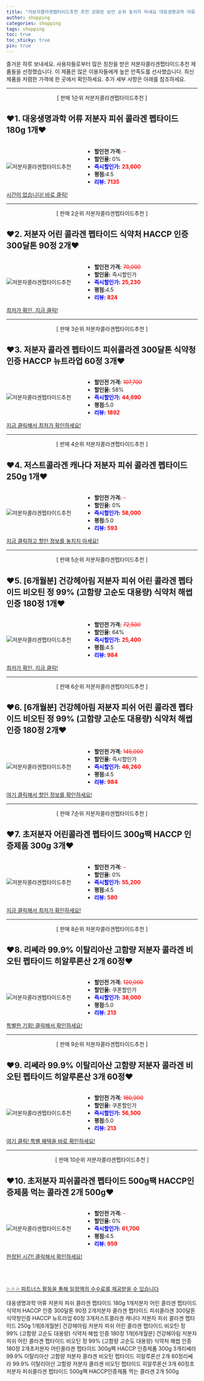```yaml
---
title: "저분자콜라겐펩타이드추천 추천 강화된 보안 순위 놓치지 마세요 대웅생명과학 어류 저분자 피쉬 콜라겐"
author: shopping
categories: shopping
tags: shopping
toc: true
toc_sticky: true
pin: true
---
```

즐거운 하루 보내세요. 사용자들로부터 많은 칭찬을 받은 저분자콜라겐펩타이드추천 제품들을 선정했습니다. 이 제품은 많은 이용자들에게 높은 만족도를 선사했습니다. 최신 제품을 저렴한 가격에 한 곳에서 확인하세요. 추가 세부 사항은 아래를 참조하세요.

---
<p class="toplist" style="margin: 0 auto; display: block; width: fit-content;">[ 판매 1순위 저분자콜라겐펩타이드추천 ]</p>

<h2><strong>❤️1. 대웅생명과학 어류 저분자 피쉬 콜라겐 펩타이드 180g 1개❤️</strong></h2>

<div style="display: flex; align-items: center;">
    <div style="flex: 0.4;">
        <img src="https://thumbnail7.coupangcdn.com/thumbnails/remote/230x230ex/image/retail/images/2020/02/14/17/8/fc9218d9-645a-4f59-8b03-ab3d4f511f9d.jpg" alt="저분자콜라겐펩타이드추천" style="max-width: 100%;">
    </div>
    <div style="flex: 0.6; margin-left: 10px;">
        <ul>
            <li><strong>할인전 가격:</strong> <del style="color: red;">-</del></li>
            <li><strong>할인율:</strong> 0%</li>
            <li><span style='color:blue'><strong>즉시할인가:</strong></span> <span style='color:red'><strong>23,600</strong></span></li>
            <li><strong>평점:</strong>4.5</li>
            <li><span style='color:blue'><strong>리뷰:</strong></span> <span style='color:red'><strong>7135</strong></span></li>
        </ul>
    </div>
</div>
<div class="center">
    <a href="https://selin100587.github.io?lptag=AF9450613&subid=githubio&pageKey=7405314853&traceid=V0-153&itemId=19175710054&vendorItemId=70280123622" class="myButton">
        시간이 없습니다! 바로 클릭!
    </a>
</div>


---
<p class="toplist" style="margin: 0 auto; display: block; width: fit-content;">[ 판매 2순위 저분자콜라겐펩타이드추천 ]</p>

<h2><strong>❤️2. 저분자 어린 콜라겐 펩타이드 식약처 HACCP 인증 300달톤 90정 2개❤️</strong></h2>

<div style="display: flex; align-items: center;">
    <div style="flex: 0.4;">
        <img src="https://thumbnail8.coupangcdn.com/thumbnails/remote/230x230ex/image/vendor_inventory/c751/a70e0a9c7a639ec83ae541fdde926b7d6695f11c04786aa58efb466f0d67.jpg" alt="저분자콜라겐펩타이드추천" style="max-width: 100%;">
    </div>
    <div style="flex: 0.6; margin-left: 10px;">
        <ul>
            <li><strong>할인전 가격:</strong> <del style="color: red;">70,000</del></li>
            <li><strong>할인율:</strong> 즉시할인가</li>
            <li><span style='color:blue'><strong>즉시할인가:</strong></span> <span style='color:red'><strong>25,230</strong></span></li>
            <li><strong>평점:</strong>4.5</li>
            <li><span style='color:blue'><strong>리뷰:</strong></span> <span style='color:red'><strong>824</strong></span></li>
        </ul>
    </div>
</div>
<div class="center">
    <a href="https://selin100587.github.io?lptag=AF9450613&subid=githubio&pageKey=7342850768&traceid=V0-153&itemId=17021988041&vendorItemId=86213707234" class="myButton">
        최저가 확인, 지금 클릭!
    </a>
</div>


---
<p class="toplist" style="margin: 0 auto; display: block; width: fit-content;">[ 판매 3순위 저분자콜라겐펩타이드추천 ]</p>

<h2><strong>❤️3. 저분자 콜라겐 펩타이드 피쉬콜라겐 300달톤 식약청인증 HACCP 뉴트라업 60정 3개❤️</strong></h2>

<div style="display: flex; align-items: center;">
    <div style="flex: 0.4;">
        <img src="https://thumbnail9.coupangcdn.com/thumbnails/remote/230x230ex/image/vendor_inventory/1341/d49dc8c49d6bbb9213fc8d9e7a97ba42dbe4b9071a999143b246fa590f5c.png" alt="저분자콜라겐펩타이드추천" style="max-width: 100%;">
    </div>
    <div style="flex: 0.6; margin-left: 10px;">
        <ul>
            <li><strong>할인전 가격:</strong> <del style="color: red;">107,700</del></li>
            <li><strong>할인율:</strong> 58%</li>
            <li><span style='color:blue'><strong>즉시할인가:</strong></span> <span style='color:red'><strong>44,690</strong></span></li>
            <li><strong>평점:</strong>5.0</li>
            <li><span style='color:blue'><strong>리뷰:</strong></span> <span style='color:red'><strong>1892</strong></span></li>
        </ul>
    </div>
</div>
<div class="center">
    <a href="https://selin100587.github.io?lptag=AF9450613&subid=githubio&pageKey=7561866262&traceid=V0-153&itemId=19923994435&vendorItemId=87023621299" class="myButton">
        지금 클릭해서 최저가 확인하세요!
    </a>
</div>


---
<p class="toplist" style="margin: 0 auto; display: block; width: fit-content;">[ 판매 4순위 저분자콜라겐펩타이드추천 ]</p>

<h2><strong>❤️4. 저스트콜라겐 캐나다 저분자 피쉬 콜라겐 펩타이드 250g 1개❤️</strong></h2>

<div style="display: flex; align-items: center;">
    <div style="flex: 0.4;">
        <img src="https://thumbnail7.coupangcdn.com/thumbnails/remote/230x230ex/image/vendor_inventory/7fd0/ec469680c22e61c1fad99014f786e471b81d9de00de01c0e24469a3f163a.jpg" alt="저분자콜라겐펩타이드추천" style="max-width: 100%;">
    </div>
    <div style="flex: 0.6; margin-left: 10px;">
        <ul>
            <li><strong>할인전 가격:</strong> <del style="color: red;">-</del></li>
            <li><strong>할인율:</strong> 0%</li>
            <li><span style='color:blue'><strong>즉시할인가:</strong></span> <span style='color:red'><strong>58,000</strong></span></li>
            <li><strong>평점:</strong>5.0</li>
            <li><span style='color:blue'><strong>리뷰:</strong></span> <span style='color:red'><strong>593</strong></span></li>
        </ul>
    </div>
</div>
<div class="center">
    <a href="https://selin100587.github.io?lptag=AF9450613&subid=githubio&pageKey=5135066572&traceid=V0-153&itemId=9690220065&vendorItemId=80046451950" class="myButton">
        지금 클릭하고 할인 정보를 놓치지 마세요!
    </a>
</div>


---
<p class="toplist" style="margin: 0 auto; display: block; width: fit-content;">[ 판매 5순위 저분자콜라겐펩타이드추천 ]</p>

<h2><strong>❤️5. [6개월분] 건강헤아림 저분자 피쉬 어린 콜라겐 펩타이드 비오틴 정 99% (고함량 고순도 대용량) 식약처 해썹 인증 180정 1개❤️</strong></h2>

<div style="display: flex; align-items: center;">
    <div style="flex: 0.4;">
        <img src="https://thumbnail7.coupangcdn.com/thumbnails/remote/230x230ex/image/vendor_inventory/d937/65882dd5b3193f4000cfc1b60f52e613b894891c049e7b00acf69bd5bbc0.jpg" alt="저분자콜라겐펩타이드추천" style="max-width: 100%;">
    </div>
    <div style="flex: 0.6; margin-left: 10px;">
        <ul>
            <li><strong>할인전 가격:</strong> <del style="color: red;">72,500</del></li>
            <li><strong>할인율:</strong> 64%</li>
            <li><span style='color:blue'><strong>즉시할인가:</strong></span> <span style='color:red'><strong>25,400</strong></span></li>
            <li><strong>평점:</strong>4.5</li>
            <li><span style='color:blue'><strong>리뷰:</strong></span> <span style='color:red'><strong>984</strong></span></li>
        </ul>
    </div>
</div>
<div class="center">
    <a href="https://selin100587.github.io?lptag=AF9450613&subid=githubio&pageKey=7692827377&traceid=V0-153&itemId=20576386882&vendorItemId=87651548331" class="myButton">
        최저가 확인, 지금 클릭!
    </a>
</div>


---
<p class="toplist" style="margin: 0 auto; display: block; width: fit-content;">[ 판매 6순위 저분자콜라겐펩타이드추천 ]</p>

<h2><strong>❤️6. [6개월분] 건강헤아림 저분자 피쉬 어린 콜라겐 펩타이드 비오틴 정 99% (고함량 고순도 대용량) 식약처 해썹 인증 180정 2개❤️</strong></h2>

<div style="display: flex; align-items: center;">
    <div style="flex: 0.4;">
        <img src="https://thumbnail9.coupangcdn.com/thumbnails/remote/230x230ex/image/vendor_inventory/692d/26c5bb7c2ee8c9119e4ae5c68b82b451960832c216fcaf1428ab6611bf9b.jpg" alt="저분자콜라겐펩타이드추천" style="max-width: 100%;">
    </div>
    <div style="flex: 0.6; margin-left: 10px;">
        <ul>
            <li><strong>할인전 가격:</strong> <del style="color: red;">145,000</del></li>
            <li><strong>할인율:</strong> 즉시할인가</li>
            <li><span style='color:blue'><strong>즉시할인가:</strong></span> <span style='color:red'><strong>46,260</strong></span></li>
            <li><strong>평점:</strong>4.5</li>
            <li><span style='color:blue'><strong>리뷰:</strong></span> <span style='color:red'><strong>984</strong></span></li>
        </ul>
    </div>
</div>
<div class="center">
    <a href="https://selin100587.github.io?lptag=AF9450613&subid=githubio&pageKey=7692827377&traceid=V0-153&itemId=20576386883&vendorItemId=89437284890" class="myButton">
        여기 클릭해서 할인 정보를 확인하세요!
    </a>
</div>


---
<p class="toplist" style="margin: 0 auto; display: block; width: fit-content;">[ 판매 7순위 저분자콜라겐펩타이드추천 ]</p>

<h2><strong>❤️7. 초저분자 어린콜라겐 펩타이드 300g팩 HACCP 인증제품 300g 3개❤️</strong></h2>

<div style="display: flex; align-items: center;">
    <div style="flex: 0.4;">
        <img src="https://thumbnail9.coupangcdn.com/thumbnails/remote/230x230ex/image/vendor_inventory/c789/c4572e798bd4d7d170c65feda60d394467f8f61bd9bce5dad4b9083313f9.png" alt="저분자콜라겐펩타이드추천" style="max-width: 100%;">
    </div>
    <div style="flex: 0.6; margin-left: 10px;">
        <ul>
            <li><strong>할인전 가격:</strong> <del style="color: red;">-</del></li>
            <li><strong>할인율:</strong> 0%</li>
            <li><span style='color:blue'><strong>즉시할인가:</strong></span> <span style='color:red'><strong>55,200</strong></span></li>
            <li><strong>평점:</strong>4.5</li>
            <li><span style='color:blue'><strong>리뷰:</strong></span> <span style='color:red'><strong>580</strong></span></li>
        </ul>
    </div>
</div>
<div class="center">
    <a href="https://selin100587.github.io?lptag=AF9450613&subid=githubio&pageKey=6282965282&traceid=V0-153&itemId=20735017503&vendorItemId=81008322068" class="myButton">
        지금 클릭해서 최저가 확인하세요!
    </a>
</div>


---
<p class="toplist" style="margin: 0 auto; display: block; width: fit-content;">[ 판매 8순위 저분자콜라겐펩타이드추천 ]</p>

<h2><strong>❤️8. 리쎄라 99.9% 이탈리아산 고함량 저분자 콜라겐 비오틴 펩타이드 히알루론산 2개 60정❤️</strong></h2>

<div style="display: flex; align-items: center;">
    <div style="flex: 0.4;">
        <img src="https://thumbnail10.coupangcdn.com/thumbnails/remote/230x230ex/image/vendor_inventory/d7ae/50888ab4f5faf8199246363225044905b890acfce9d3463b19d83cb74b09.jpg" alt="저분자콜라겐펩타이드추천" style="max-width: 100%;">
    </div>
    <div style="flex: 0.6; margin-left: 10px;">
        <ul>
            <li><strong>할인전 가격:</strong> <del style="color: red;">120,000</del></li>
            <li><strong>할인율:</strong> 쿠폰할인가</li>
            <li><span style='color:blue'><strong>즉시할인가:</strong></span> <span style='color:red'><strong>38,000</strong></span></li>
            <li><strong>평점:</strong>5.0</li>
            <li><span style='color:blue'><strong>리뷰:</strong></span> <span style='color:red'><strong>213</strong></span></li>
        </ul>
    </div>
</div>
<div class="center">
    <a href="https://selin100587.github.io?lptag=AF9450613&subid=githubio&pageKey=7977508793&traceid=V0-153&itemId=22122153593&vendorItemId=89409472342" class="myButton">
        특별한 기회! 클릭해서 확인하세요!
    </a>
</div>


---
<p class="toplist" style="margin: 0 auto; display: block; width: fit-content;">[ 판매 9순위 저분자콜라겐펩타이드추천 ]</p>

<h2><strong>❤️9. 리쎄라 99.9% 이탈리아산 고함량 저분자 콜라겐 비오틴 펩타이드 히알루론산 3개 60정❤️</strong></h2>

<div style="display: flex; align-items: center;">
    <div style="flex: 0.4;">
        <img src="https://thumbnail10.coupangcdn.com/thumbnails/remote/230x230ex/image/vendor_inventory/bca3/66412e3faece1384aefb1cf214eb54de71d8d8356af2eade43bd455ce92d.jpg" alt="저분자콜라겐펩타이드추천" style="max-width: 100%;">
    </div>
    <div style="flex: 0.6; margin-left: 10px;">
        <ul>
            <li><strong>할인전 가격:</strong> <del style="color: red;">180,000</del></li>
            <li><strong>할인율:</strong> 쿠폰할인가</li>
            <li><span style='color:blue'><strong>즉시할인가:</strong></span> <span style='color:red'><strong>56,500</strong></span></li>
            <li><strong>평점:</strong>5.0</li>
            <li><span style='color:blue'><strong>리뷰:</strong></span> <span style='color:red'><strong>213</strong></span></li>
        </ul>
    </div>
</div>
<div class="center">
    <a href="https://selin100587.github.io?lptag=AF9450613&subid=githubio&pageKey=7977508793&traceid=V0-153&itemId=22122153587&vendorItemId=89409472359" class="myButton">
        여기 클릭! 특별 혜택을 바로 확인하세요!
    </a>
</div>


---
<p class="toplist" style="margin: 0 auto; display: block; width: fit-content;">[ 판매 10순위 저분자콜라겐펩타이드추천 ]</p>

<h2><strong>❤️10. 초저분자 피쉬콜라겐 펩타이드 500g팩 HACCP인증제품 먹는 콜라겐 2개 500g❤️</strong></h2>

<div style="display: flex; align-items: center;">
    <div style="flex: 0.4;">
        <img src="https://thumbnail7.coupangcdn.com/thumbnails/remote/230x230ex/image/vendor_inventory/f9e5/f777b6a8cb8b60f0f51da2e5a83bc3690ebd0293f946e5a3208781e0c5be.png" alt="저분자콜라겐펩타이드추천" style="max-width: 100%;">
    </div>
    <div style="flex: 0.6; margin-left: 10px;">
        <ul>
            <li><strong>할인전 가격:</strong> <del style="color: red;">-</del></li>
            <li><strong>할인율:</strong> 0%</li>
            <li><span style='color:blue'><strong>즉시할인가:</strong></span> <span style='color:red'><strong>61,700</strong></span></li>
            <li><strong>평점:</strong>4.5</li>
            <li><span style='color:blue'><strong>리뷰:</strong></span> <span style='color:red'><strong>959</strong></span></li>
        </ul>
    </div>
</div>
<div class="center">
    <a href="https://selin100587.github.io?lptag=AF9450613&subid=githubio&pageKey=4667151969&traceid=V0-153&itemId=20686816062&vendorItemId=73127333803" class="myButton">
        한정된 시간! 클릭해서 확인하세요!
    </a>
</div>

<br><br><br>[💦 💦 💦 파트너스 활동을 통해 일정액의 수수료를 제공받을 수 있습니다](https://link.coupang.com/a/bcpT2c)<br><br>대웅생명과학 어류 저분자 피쉬 콜라겐 펩타이드 180g 1개저분자 어린 콜라겐 펩타이드 식약처 HACCP 인증 300달톤 90정 2개저분자 콜라겐 펩타이드 피쉬콜라겐 300달톤 식약청인증 HACCP 뉴트라업 60정 3개저스트콜라겐 캐나다 저분자 피쉬 콜라겐 펩타이드 250g 1개[6개월분] 건강헤아림 저분자 피쉬 어린 콜라겐 펩타이드 비오틴 정 99% (고함량 고순도 대용량) 식약처 해썹 인증 180정 1개[6개월분] 건강헤아림 저분자 피쉬 어린 콜라겐 펩타이드 비오틴 정 99% (고함량 고순도 대용량) 식약처 해썹 인증 180정 2개초저분자 어린콜라겐 펩타이드 300g팩 HACCP 인증제품 300g 3개리쎄라 99.9% 이탈리아산 고함량 저분자 콜라겐 비오틴 펩타이드 히알루론산 2개 60정리쎄라 99.9% 이탈리아산 고함량 저분자 콜라겐 비오틴 펩타이드 히알루론산 3개 60정초저분자 피쉬콜라겐 펩타이드 500g팩 HACCP인증제품 먹는 콜라겐 2개 500g